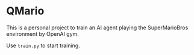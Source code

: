 # QMario
This is a personal project to train an AI agent playing the SuperMarioBros environment by OpenAI gym.

Use `train.py` to start training.
